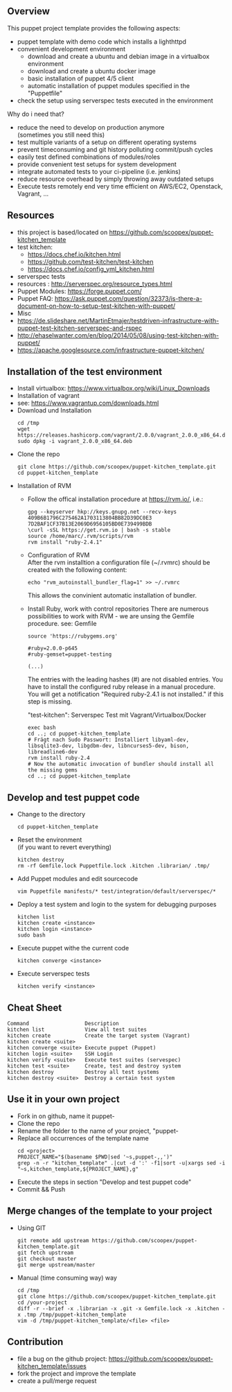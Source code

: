 Overview
--------

This puppet project template provides the following aspects:

  * puppet template with demo code which installs a lighthttpd
  * convenient development environment 
    * download and create a ubuntu and debian image in a virtualbox environment
    * download and create a ubuntu docker image 
    * basic installation of puppet 4/5 client
    * automatic installation of puppet modules specified in the "Puppetfile"
  * check the setup using serverspec tests executed in the environment

Why do i need that?

  * reduce the need to develop on production anymore<BR>
    (sometimes you still need this)
  * test multiple variants of a setup on different operating systems
  * prevent timeconsuming and git history polluting commit/push cycles
  * easily test defined combinations of modules/roles
  * provide convenient test setups for system development
  * integrate automated tests to your ci-pipeline (i.e. jenkins)
  * reduce resource overhead by simply throwing away outdated setups
  * Execute tests remotely end very time efficient on AWS/EC2, Openstack, Vagrant, ...

Resources
---------

 * this project is based/located on https://github.com/scoopex/puppet-kitchen_template
 * test kitchen: 
   * https://docs.chef.io/kitchen.html
   * https://github.com/test-kitchen/test-kitchen
   * https://docs.chef.io/config_yml_kitchen.html
 * serverspec tests
  * resources : http://serverspec.org/resource_types.html
 * Puppet Modules: https://forge.puppet.com/
 * Puppet FAQ: https://ask.puppet.com/question/32373/is-there-a-document-on-how-to-setup-test-kitchen-with-puppet/
 * Misc
  * https://de.slideshare.net/MartinEtmajer/testdriven-infrastructure-with-puppet-test-kitchen-serverspec-and-rspec
  * http://ehaselwanter.com/en/blog/2014/05/08/using-test-kitchen-with-puppet/
  * https://apache.googlesource.com/infrastructure-puppet-kitchen/

Installation of the test environment
------------------------------------

  * Install virtualbox: https://www.virtualbox.org/wiki/Linux_Downloads
  * Installation of vagrant
   * see: https://www.vagrantup.com/downloads.html
   * Download und Installation
     ```
     cd /tmp
     wget https://releases.hashicorp.com/vagrant/2.0.0/vagrant_2.0.0_x86_64.deb
     sudo dpkg -i vagrant_2.0.0_x86_64.deb
     ```
  * Clone the repo
    ```
    git clone https://github.com/scoopex/puppet-kitchen_template.git
    cd puppet-kitchen_template
    ```
  * Installation of RVM
     * Follow the offical installation procedure at https://rvm.io/, i.e.:
       ```
       gpg --keyserver hkp://keys.gnupg.net --recv-keys 409B6B1796C275462A1703113804BB82D39DC0E3 7D2BAF1CF37B13E2069D6956105BD0E739499BDB
       \curl -sSL https://get.rvm.io | bash -s stable
       source /home/marc/.rvm/scripts/rvm
       rvm install "ruby-2.4.1"
       ```
     * Configuration of RVM<br>
       After the rvm installtion a configuration file (~/.rvmrc) should be created with the following content:
       ```
       echo "rvm_autoinstall_bundler_flag=1" >> ~/.rvmrc
       ```
       This allows the convinient automatic installation of bundler.

     * Install Ruby, work with control repositories
       There are numerous possibilities to work with RVM - we are unsing the Gemfile procedure.
       see: Gemfile
       ```
       source 'https://rubygems.org'

       #ruby=2.0.0-p645
       #ruby-gemset=puppet-testing

       (...)
       ```
       The entries with the leading hashes (#) are not disabled entries. You have to install the configured ruby release in a manual procedure.
       You will get a notification "Required ruby-2.4.1 is not installed." if this step is missing.

       "test-kitchen": Serverspec Test mit Vagrant/Virtualbox/Docker
       ```
       exec bash
       cd ..; cd puppet-kitchen_template
       # Frägt nach Sudo Passwort: Installiert libyaml-dev, libsqlite3-dev, libgdbm-dev, libncurses5-dev, bison, libreadline6-dev
       rvm install ruby-2.4
       # Now the automatic invocation of bundler should install all the missing gems
       cd ..; cd puppet-kitchen_template
       ```

Develop and test puppet code
-------------------------------

 * Change to the directory
   ```
   cd puppet-kitchen_template
   ```
 * Reset the environment<br>
   (if you want to revert everything)
   ```
   kitchen destroy
   rm -rf Gemfile.lock Puppetfile.lock .kitchen .librarian/ .tmp/
   ```
 * Add Puppet modules and edit sourcecode
   ```
   vim Puppetfile manifests/* test/integration/default/serverspec/*
   ```
 * Deploy a test system and login to the system for debugging purposes
   ```
   kitchen list
   kitchen create <instance>
   kitchen login <instance>
   sudo bash
   ```
 * Execute puppet withe the current code
   ```
   kitchen converge <instance>
   ```
 * Execute serverspec tests
   ```
   kitchen verify <instance>
   ```

Cheat Sheet
-----------

  ```
  Command                  Description
  kitchen list             View all test suites
  kitchen create           Create the target system (Vagrant)
  kitchen create <suite>
  kitchen converge <suite> Execute puppet (Puppet)
  kitchen login <suite>    SSH Login
  kitchen verify <suite>   Execute test suites (servespec)
  kitchen test <suite>     Create, test and destroy system
  kitchen destroy          Destroy all test systems
  kitchen destroy <suite>  Destroy a certain test system
  ```

Use it in your own project
------------------------------------

 * Fork in on github, name it puppet-<projectname>
 * Clone the repo
 * Rename the folder to the name of your project, "puppet-<your-project-name>
 * Replace all occurrences of the template name
   ```
   cd <project>
   PROJECT_NAME="$(basename $PWD|sed '~s,puppet-,,')"
   grep -n -r "kitchen_template" .|cut -d ':' -f1|sort -u|xargs sed -i "~s,kitchen_template,${PROJECT_NAME},g"
   ```
 * Execute the steps in section "Develop and test puppet code"
 * Commit && Push

Merge changes of the template to your project
---------------------------------------------

 * Using GIT
   ```
   git remote add upstream https://github.com/scoopex/puppet-kitchen_template.git
   git fetch upstream
   git checkout master
   git merge upstream/master
   ```
 * Manual (time consuming way) way
   ```
   cd /tmp
   git clone https://github.com/scoopex/puppet-kitchen_template.git
   cd /your-project
   diff -r --brief -x .librarian -x .git -x Gemfile.lock -x .kitchen -x .tmp /tmp/puppet-kitchen_template
   vim -d /tmp/puppet-kitchen_template/<file> <file>
   ```

Contribution
------------

 * file a bug on the github project: https://github.com/scoopex/puppet-kitchen_template/issues
 * fork the project and improve the template
 * create a pull/merge request

